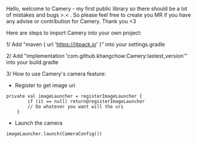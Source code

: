 Hello, welcome to Camery - my first public library so there should be a lot of mistakes and bugs >.< . So please feel free to create you MR if you have any advise or contribution for Camery. Thank you <3

Here are steps to import Camery into your own project:

1/ Add "maven { url 'https://jitpack.io' }" into your settings.gradle

2/ Add "implementation 'com.github.khangchow:Camery:lastest_version'" into your build.gradle

3/ How to use Camery's camera feature:

- Register to get image uri 

```
private val imageLauncher = registerImageLauncher {
        if (it == null) return@registerImageLauncher
        // Do whatever you want will the uri
    }
```

- Launch the camera

```
imageLauncher.launch(CameraConfig())
```
